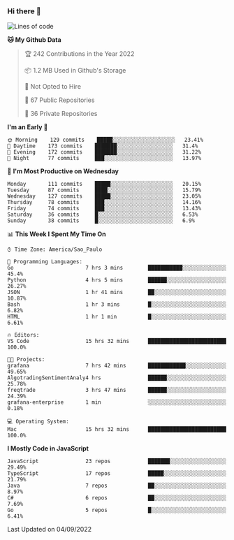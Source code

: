### Hi there 👋

<!--
**guicaulada/guicaulada** is a ✨ _special_ ✨ repository because its `README.md` (this file) appears on your GitHub profile.

Here are some ideas to get you started:

- 🔭 I’m currently working on ...
- 🌱 I’m currently learning ...
- 👯 I’m looking to collaborate on ...
- 🤔 I’m looking for help with ...
- 💬 Ask me about ...
- 📫 How to reach me: ...
- 😄 Pronouns: ...
- ⚡ Fun fact: ...
-->

<!--START_SECTION:waka-->
![Lines of code](https://img.shields.io/badge/From%20Hello%20World%20I%27ve%20Written-2.6%20million%20lines%20of%20code-blue)

**🐱 My Github Data** 

> 🏆 242 Contributions in the Year 2022
 > 
> 📦 1.2 MB Used in Github's Storage 
 > 
> 🚫 Not Opted to Hire
 > 
> 📜 67 Public Repositories 
 > 
> 🔑 36 Private Repositories  
 > 
**I'm an Early 🐤** 

```text
🌞 Morning    129 commits    █████░░░░░░░░░░░░░░░░░░░░   23.41% 
🌆 Daytime    173 commits    ███████░░░░░░░░░░░░░░░░░░   31.4% 
🌃 Evening    172 commits    ███████░░░░░░░░░░░░░░░░░░   31.22% 
🌙 Night      77 commits     ███░░░░░░░░░░░░░░░░░░░░░░   13.97%

```
📅 **I'm Most Productive on Wednesday** 

```text
Monday       111 commits    █████░░░░░░░░░░░░░░░░░░░░   20.15% 
Tuesday      87 commits     ████░░░░░░░░░░░░░░░░░░░░░   15.79% 
Wednesday    127 commits    █████░░░░░░░░░░░░░░░░░░░░   23.05% 
Thursday     78 commits     ███░░░░░░░░░░░░░░░░░░░░░░   14.16% 
Friday       74 commits     ███░░░░░░░░░░░░░░░░░░░░░░   13.43% 
Saturday     36 commits     █░░░░░░░░░░░░░░░░░░░░░░░░   6.53% 
Sunday       38 commits     █░░░░░░░░░░░░░░░░░░░░░░░░   6.9%

```


📊 **This Week I Spent My Time On** 

```text
⌚︎ Time Zone: America/Sao_Paulo

💬 Programming Languages: 
Go                       7 hrs 3 mins        ███████████░░░░░░░░░░░░░░   45.4% 
Python                   4 hrs 5 mins        ██████░░░░░░░░░░░░░░░░░░░   26.27% 
JSON                     1 hr 41 mins        ██░░░░░░░░░░░░░░░░░░░░░░░   10.87% 
Bash                     1 hr 3 mins         █░░░░░░░░░░░░░░░░░░░░░░░░   6.82% 
HTML                     1 hr 1 min          █░░░░░░░░░░░░░░░░░░░░░░░░   6.61%

🔥 Editors: 
VS Code                  15 hrs 32 mins      █████████████████████████   100.0%

🐱‍💻 Projects: 
grafana                  7 hrs 42 mins       ████████████░░░░░░░░░░░░░   49.65% 
AlgotradingSentimentAnaly4 hrs               ██████░░░░░░░░░░░░░░░░░░░   25.78% 
freqtrade                3 hrs 47 mins       ██████░░░░░░░░░░░░░░░░░░░   24.39% 
grafana-enterprise       1 min               ░░░░░░░░░░░░░░░░░░░░░░░░░   0.18%

💻 Operating System: 
Mac                      15 hrs 32 mins      █████████████████████████   100.0%

```

**I Mostly Code in JavaScript** 

```text
JavaScript               23 repos            ███████░░░░░░░░░░░░░░░░░░   29.49% 
TypeScript               17 repos            █████░░░░░░░░░░░░░░░░░░░░   21.79% 
Java                     7 repos             ██░░░░░░░░░░░░░░░░░░░░░░░   8.97% 
C#                       6 repos             ██░░░░░░░░░░░░░░░░░░░░░░░   7.69% 
Go                       5 repos             █░░░░░░░░░░░░░░░░░░░░░░░░   6.41%

```



 Last Updated on 04/09/2022
<!--END_SECTION:waka-->
